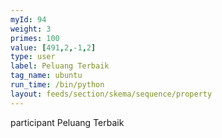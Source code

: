 ```yaml
---
myId: 94
weight: 3
primes: 100
value: [491,2,-1,2]
type: user
label: Peluang Terbaik
tag_name: ubuntu
run_time: /bin/python
layout: feeds/section/skema/sequence/property
---
```

participant Peluang Terbaik
